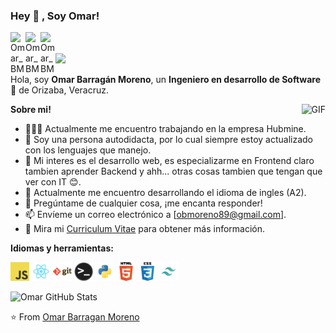 <!-- <h3 title="Oye"> Hola soy! 👋 </h3> -->

<!--
**Omar Barragan Moreno/obmoreno89** is a ✨ _special_ ✨ repository because its `README.md` (this file) appears on your GitHub profile.


-->
<h3 title="hehehe"> Hey 👋 , Soy Omar!</h3>

<a href="https://www.linkedin.com/in/omar-barragan-moreno-051189">
  <img align="left" alt="Omar_BM" width="24px" src="https://cdn.jsdelivr.net/npm/simple-icons@v3/icons/linkedin.svg" />
</a>
<a href="https://www.instagram.com/Don_Omar_BM89/">
  <img align="left" alt="Omar_BM" width="24px" src="https://cdn.jsdelivr.net/npm/simple-icons@v3/icons/instagram.svg" />
</a>
<a href="https://twitter.com/obmoreno89">
  <img align="left" alt="Omar_BM" width="24px" src="https://cdn.jsdelivr.net/npm/simple-icons@v3/icons/twitter.svg" />
</a>
<br>
<br>
<img src="https://komarev.com/ghpvc/?username=obmoreno89&color=blue">
<br />

Hola, soy **Omar Barragán Moreno**, un **Ingeniero en desarrollo de Software**  🚀  de Orizaba, Veracruz.
 
  <img align="right" alt="GIF" src="https://i.pinimg.com/originals/e4/26/70/e426702edf874b181aced1e2fa5c6cde.gif" />

**Sobre mi!**

- 👨🏽‍💻  Actualmente me encuentro trabajando en la empresa Hubmine.
- 🌱   Soy una persona autodidacta, por lo cual siempre estoy actualizado con los lenguajes que manejo.
- 🤔  Mi interes es el desarrollo web, es especializarme en Frontend claro tambien aprender Backend y ahh... otras cosas tambien que tengan que ver con IT 😊.
- 💼  Actualmente me encuentro desarrollando el idioma de ingles (A2).
- 💬  Pregúntame de cualquier cosa, ¡me encanta responder!
- 📫  Envíeme un correo electrónico a [obmoreno89@gmail.com].
- 📝  Mira mi [Curriculum Vitae](PENDIENTE) para obtener más información.


**Idiomas y herramientas:**  


<code><img height="30" src="https://raw.githubusercontent.com/github/explore/80688e429a7d4ef2fca1e82350fe8e3517d3494d/topics/javascript/javascript.png"></code>
<code><img height="30" src="https://raw.githubusercontent.com/github/explore/80688e429a7d4ef2fca1e82350fe8e3517d3494d/topics/react/react.png"></code>
<code><img height="30" src="https://raw.githubusercontent.com/github/explore/80688e429a7d4ef2fca1e82350fe8e3517d3494d/topics/git/git.png"></code>
<code><img height="30" src="https://raw.githubusercontent.com/github/explore/80688e429a7d4ef2fca1e82350fe8e3517d3494d/topics/terminal/terminal.png"></code>
<code><img height="30" src="https://raw.githubusercontent.com/github/explore/80688e429a7d4ef2fca1e82350fe8e3517d3494d/topics/python/python.png"></code>
<code><img height="30" src="https://raw.githubusercontent.com/github/explore/80688e429a7d4ef2fca1e82350fe8e3517d3494d/topics/html/html.png"></code>
<code><img height="30" src="https://raw.githubusercontent.com/github/explore/80688e429a7d4ef2fca1e82350fe8e3517d3494d/topics/css/css.png"></code>
<code><img height="30" src="https://raw.githubusercontent.com/github/explore/80688e429a7d4ef2fca1e82350fe8e3517d3494d/topics/tailwind/tailwind.png"></code>







<img src="https://github-readme-stats.vercel.app/api?username=obmoreno89&show_icons=true&hide_border=true&count_private=true&theme=shades-of-red&icon_color=fad000" alt="Omar GitHub Stats">

⭐️ From [Omar Barragan Moreno](https://github.com/obmoreno89)
